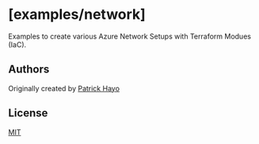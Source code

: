 # [examples/network]

Examples to create various Azure Network Setups with Terraform Modues (IaC).

## Authors

Originally created by [Patrick Hayo](http://github.com/adminph-de)

## License

[MIT](LICENSE)